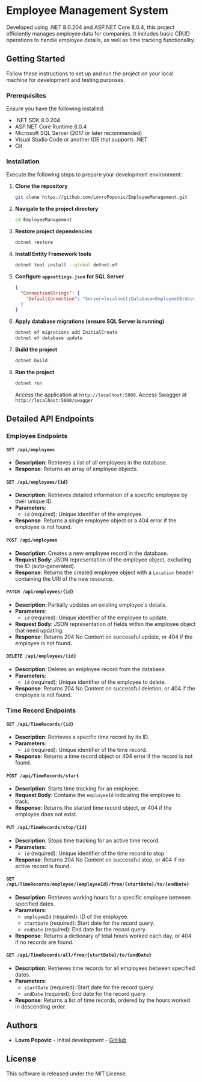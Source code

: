 
# Employee Management System

Developed using .NET 8.0.204 and ASP.NET Core 8.0.4, this project efficiently manages employee data for companies. It includes basic CRUD operations to handle employee details, as well as time tracking functionality.

## Getting Started

Follow these instructions to set up and run the project on your local machine for development and testing purposes.

### Prerequisites

Ensure you have the following installed:

- .NET SDK 8.0.204
- ASP.NET Core Runtime 8.0.4
- Microsoft SQL Server (2017 or later recommended)
- Visual Studio Code or another IDE that supports .NET
- Git

### Installation

Execute the following steps to prepare your development environment:

1. **Clone the repository**
   ```bash
   git clone https://github.com/LovroPopovic/EmployeeManagement.git
   ```

2. **Navigate to the project directory**

   ```bash
   cd EmployeeManagement
   ```

3. **Restore project dependencies**

   ```bash
   dotnet restore
   ```

4. **Install Entity Framework tools**

   ```bash
   dotnet tool install --global dotnet-ef
   ```

5. **Configure `appsettings.json` for SQL Server**

   ```json
   {
     "ConnectionStrings": {
       "DefaultConnection": "Server=localhost;Database=EmployeeDB;User Id=sa;Password=your_password;"
     }
   }
   ```

6. **Apply database migrations (ensure SQL Server is running)**

   ```bash
   dotnet ef migrations add InitialCreate
   dotnet ef database update
   ```

7. **Build the project**

   ```bash
   dotnet build
   ```

8. **Run the project**
   ```bash
   dotnet run
   ```
   Access the application at `http://localhost:5000`.
   Access Swagger at `http://localhost:5000/swagger`
## Detailed API Endpoints

### Employee Endpoints

#### `GET /api/employees`
- **Description**: Retrieves a list of all employees in the database.
- **Response**: Returns an array of employee objects.

#### `GET /api/employees/{id}`
- **Description**: Retrieves detailed information of a specific employee by their unique ID.
- **Parameters**:
  - `id` (required): Unique identifier of the employee.
- **Response**: Returns a single employee object or a 404 error if the employee is not found.

#### `POST /api/employees`
- **Description**: Creates a new employee record in the database.
- **Request Body**: JSON representation of the employee object, excluding the ID (auto-generated).
- **Response**: Returns the created employee object with a `Location` header containing the URI of the new resource.

#### `PATCH /api/employees/{id}`
- **Description**: Partially updates an existing employee's details.
- **Parameters**:
  - `id` (required): Unique identifier of the employee to update.
- **Request Body**: JSON representation of fields within the employee object that need updating.
- **Response**: Returns 204 No Content on successful update, or 404 if the employee is not found.

#### `DELETE /api/employees/{id}`
- **Description**: Deletes an employee record from the database.
- **Parameters**:
  - `id` (required): Unique identifier of the employee to delete.
- **Response**: Returns 204 No Content on successful deletion, or 404 if the employee is not found.

### Time Record Endpoints

#### `GET /api/TimeRecords/{id}`
- **Description**: Retrieves a specific time record by its ID.
- **Parameters**:
  - `id` (required): Unique identifier of the time record.
- **Response**: Returns a time record object or 404 error if the record is not found.

#### `POST /api/TimeRecords/start`
- **Description**: Starts time tracking for an employee.
- **Request Body**: Contains the `employeeId` indicating the employee to track.
- **Response**: Returns the started time record object, or 404 if the employee does not exist.

#### `PUT /api/TimeRecords/stop/{id}`
- **Description**: Stops time tracking for an active time record.
- **Parameters**:
  - `id` (required): Unique identifier of the time record to stop.
- **Response**: Returns 204 No Content on successful stop, or 404 if no active record is found.

#### `GET /api/TimeRecords/employee/{employeeId}/from/{startDate}/to/{endDate}`
- **Description**: Retrieves working hours for a specific employee between specified dates.
- **Parameters**:
  - `employeeId` (required): ID of the employee.
  - `startDate` (required): Start date for the record query.
  - `endDate` (required): End date for the record query.
- **Response**: Returns a dictionary of total hours worked each day, or 404 if no records are found.

#### `GET /api/TimeRecords/all/from/{startDate}/to/{endDate}`
- **Description**: Retrieves time records for all employees between specified dates.
- **Parameters**:
  - `startDate` (required): Start date for the record query.
  - `endDate` (required): End date for the record query.
- **Response**: Returns a list of time records, ordered by the hours worked in descending order.


## Authors

- **Lovro Popovic** - Initial development - [GitHub](https://github.com/LovroPopovic)

## License

This software is released under the MIT License.


